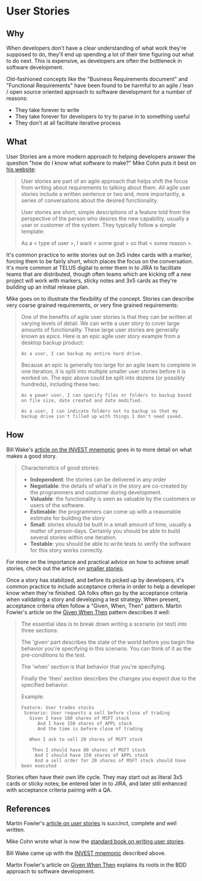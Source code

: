 # User Stories

## Why

When developers don't have a clear understanding of what work they're supposed to do, they'll end up spending a lot of their time figuring out what to do next. This is expensive, as developers are often the bottleneck in software development.

Old-fashioned concepts like the "Business Requirements document" and "Functional Requirements" have been found to be harmful to an agile / lean / open source oriented approach to software development for a number of reasons:
- They take forever to write
- They take forever for developers to try to parse in to something useful
- They don't at all facilitate iterative process

## What

User Stories are a more modern approach to helping developers answer the question "how do I know what software to make?" Mike Cohn puts it best on [his website](https://www.mountaingoatsoftware.com/agile/user-stories): 

> User stories are part of an agile approach that helps shift the focus from writing about requirements to talking about them. All agile user stories include a written sentence or two and, more importantly, a series of conversations about the desired functionality.
>
> User stories are short, simple descriptions of a feature told from the perspective of the person who desires the new capability, usually a user or customer of the system. They typically follow a simple template:
> 
> As a < type of user >, I want < some goal > so that < some reason >.

It's common practice to write stories out on 3x5 index cards with a marker, forcing them to be fairly short, which places the focus on the conversation. It's more common at TELUS digital to enter them in to JIRA to facilitate teams that are distributed, though often teams which are kicking off a new project will work with markers, sticky notes and 3x5 cards as they're building up an initial release plan.

Mike goes on to illustrate the flexibility of the concept. Stories can describe very coarse grained requirements, or very fine grained requirements:

> One of the benefits of agile user stories is that they can be written at varying levels of detail. We can write a user story to cover large amounts of functionality. These large user stories are generally known as epics. Here is an epic agile user story example from a desktop backup product:
> 
> `As a user, I can backup my entire hard drive.`
> 
> Because an epic is generally too large for an agile team to complete in one iteration, it is split into multiple smaller user stories before it is worked on. The epic above could be split into dozens (or possibly hundreds), including these two:
>
> `As a power user, I can specify files or folders to backup based on file size, date created and date modified.`
> 
> `As a user, I can indicate folders not to backup so that my backup drive isn't filled up with things I don't need saved.`
> 

## How

Bill Wake's [article on the INVEST mnemonic](http://xp123.com/articles/invest-in-good-stories-and-smart-tasks/) goes in to more detail on what makes a good story.

> Characteristics of good stories:
>
> - **Independent**: the stories can be delivered in any order
> - **Negotiable**: the details of what's in the story are co-created by the programmers and customer during development.
> - **Valuable**: the functionality is seen as valuable by the customers or users of the software.
> - **Estimable**: the programmers can come up with a reasonable estimate for building the story
> - **Small**: stories should be built in a small amount of time, usually a matter of person-days. Certainly you should be able to build several stories within one iteration.
> - **Testable**: you should be able to write tests to verify the software for this story works correctly.

For more on the importance and practical advice on how to achieve small stories, check out the article on [smaller stories](small-stories-are-faster.md).

Once a story has stabilized, and before its picked up by developers, it's common practice to include acceptance criteria in order to help a developer know when they're finished. QA folks often go by the acceptance criteria when validating a story and developing a test strategy. When present, acceptance criteria often follow a "Given, When, Then" pattern. Martin Fowler's article on the [Given When Then](https://martinfowler.com/bliki/GivenWhenThen.html) pattern describes it well:

> The essential idea is to break down writing a scenario (or test) into three sections:
>
> The 'given' part describes the state of the world before you begin the behavior you're specifying in this scenario. You can think of it as the pre-conditions to the test.
>
> The 'when' section is that behavior that you're specifying.
>
> Finally the 'then' section describes the changes you expect due to the specified behavior.
>
> Example:
> ```plain
> Feature: User trades stocks
>  Scenario: User requests a sell before close of trading
>    Given I have 100 shares of MSFT stock
>       And I have 150 shares of APPL stock
>       And the time is before close of trading
> 
>    When I ask to sell 20 shares of MSFT stock
>      
>     Then I should have 80 shares of MSFT stock
>      And I should have 150 shares of APPL stock
>      And a sell order for 20 shares of MSFT stock should have been executed
> ```

Stories often have their own life cycle. They may start out as literal 3x5 cards or sticky notes; be entered later in to JIRA, and later still enhanced with acceptance criteria pairing with a QA. 

## References

Martin Fowler's [article on user stories](https://martinfowler.com/bliki/UserStory.html) is succinct, complete and well written.

Mike Cohn wrote what is now the [standard book on writing user stories](https://www.amazon.com/gp/product/0321205685?ie=UTF8&tag=martinfowlerc-20&linkCode=as2&camp=1789&creative=9325&creativeASIN=0321205685).

Bill Wake came up with the [INVEST mnemonic](http://xp123.com/articles/invest-in-good-stories-and-smart-tasks/) described above.

Martin Fowler's article on [Given When Then](https://martinfowler.com/bliki/GivenWhenThen.html) explains its roots in the BDD approach to software development.
